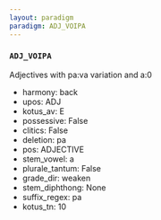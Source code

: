 ```yaml
---
layout: paradigm
paradigm: ADJ_VOIPA
---
```

### ` ADJ_VOIPA `

Adjectives with pa:va variation and a:0
* harmony: back
* upos: ADJ
* kotus_av: E
* possessive: False
* clitics: False
* deletion: pa
* pos: ADJECTIVE
* stem_vowel: a
* plurale_tantum: False
* grade_dir: weaken
* stem_diphthong: None
* suffix_regex: pa
* kotus_tn: 10
